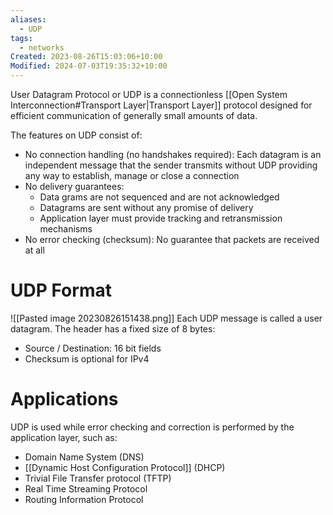 ```yaml
---
aliases:
  - UDP
tags:
  - networks
Created: 2023-08-26T15:03:06+10:00
Modified: 2024-07-03T19:35:32+10:00
---
```

User Datagram Protocol or UDP is a connectionless [[Open System Interconnection#Transport Layer|Transport Layer]] protocol designed for efficient communication of generally small amounts of data.

The features on UDP consist of:
- No connection handling (no handshakes required): Each datagram is an independent message that the sender transmits without UDP providing any way to establish, manage or close a connection
- No delivery guarantees: 
	- Data grams are not sequenced and are not acknowledged 
	- Datagrams are sent without any promise of delivery
	- Application layer must provide tracking and retransmission mechanisms
- No error checking (checksum): No guarantee that packets are received at all

# UDP Format
![[Pasted image 20230826151438.png]]
Each UDP message is called a user datagram. The header has a fixed size of 8 bytes:
- Source / Destination: 16 bit fields
- Checksum is optional for IPv4

# Applications 
UDP is used while error checking and correction is performed by the application layer, such as:
- Domain Name System (DNS)
- [[Dynamic Host Configuration Protocol]] (DHCP)
- Trivial File Transfer protocol (TFTP)
- Real Time Streaming Protocol 
- Routing Information Protocol 